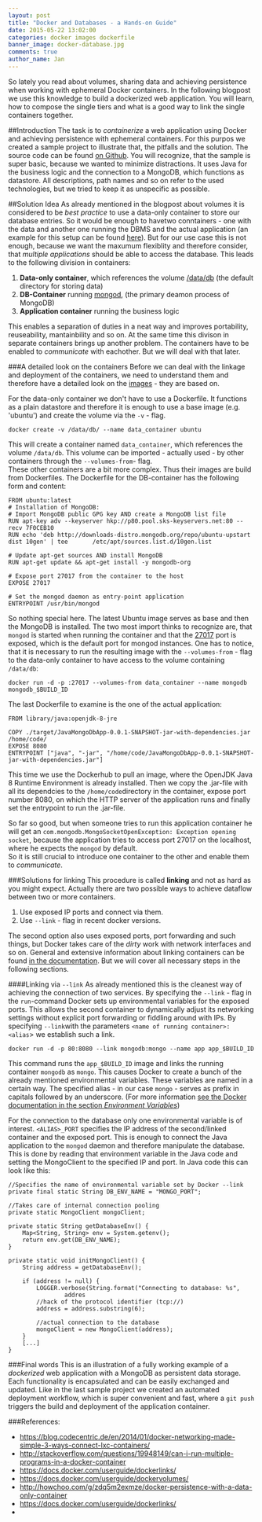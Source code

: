 ```yaml
---
layout: post
title: "Docker and Databases - a Hands-on Guide"
date: 2015-05-22 13:02:00
categories: docker images dockerfile 
banner_image: docker-database.jpg
comments: true
author_name: Jan
---
```

So lately you read about volumes, sharing data and achieving persistence when working with ephemeral Docker containers. In the following blogpost we use this knowledge to build a dockerized web application. You will learn, how to compose the single tiers and what is a good way to link the single containers together.
<!--more-->

##Introduction 
The task is to *containerize* a web application using Docker and achieving persistence with ephemeral containers. For this purpos we created a sample project to illustrate that, the pitfalls and the solution.  The source code can be found [on Github](https://github.com/learning-continuous-deployment/java-mongodb-sample). You will recognize, that the sample is super basic, because we wanted to minimize distractions. It uses Java for the business logic and the connection to a MongoDB, which functions as datastore.
All descriptions, path names and so on refer to the used technologies, but we tried to keep it as unspecific as possible.

##Solution Idea
As already mentioned in the blogpost about volumes it is considered to be *best practice* to use a data-only container to store our database entries. So it would be enough to havetwo conntainers - one with the data and another one running the DBMS and the actual application (an example for this setup can be found [here](https://github.com/jbfink/docker-wordpress)). But for our use case this is not enough, because we want the maxumum flexiblity and therefore consider, that *multiple applications* should be able to access the database. This leads to the following division in containers: 
1. __Data-only container__, which  references the volume [/data/db](http://docs.mongodb.org/manual/tutorial/manage-mongodb-processes/) (the default directory for storing data)
2. __DB-Container__ running [mongod](http://docs.mongodb.org/manual/reference/program/mongod/), (the primary deamon process of MongoDB)
3. __Application container__ running the business logic

This enables a separation of duties in a neat way and improves portability, reuseability, mantainbility and so on. 
At the same time this divison in separate containers brings up another problem. The containers have to be enabled to *communicate* with eachother. But we will deal with that later.

###A detailed look on the containers
Before we can deal with the linkage and deployment of the containers, we need to understand them and therefore have a detailed look on the [images](https://docs.docker.com/userguide/dockerimages/) - they are based on.

For the data-only container we don't have to use a Dockerfile. It functions as a plain datastore and therefore it is enough to use a base image (e.g. 'ubuntu') and create the volume via the `-v` - flag. 
    
    docker create -v /data/db/ --name data_container ubuntu
    
This will create a container named `data_container`, which references the volume `/data/db`. This volume can be imported - actually used - by other containers through the `--volumes-from`- flag.  
These other containers are a bit more complex. Thus their images are build from Dockerfiles. The Dockerfile for the DB-container has the following form and content:
    
    FROM ubuntu:latest
    # Installation of MongoDB:
    # Import MongoDB public GPG key AND create a MongoDB list file
    RUN apt-key adv --keyserver hkp://p80.pool.sks-keyservers.net:80 --recv 7F0CEB10
    RUN echo 'deb http://downloads-distro.mongodb.org/repo/ubuntu-upstart dist 10gen' | tee       /etc/apt/sources.list.d/10gen.list

    # Update apt-get sources AND install MongoDB
    RUN apt-get update && apt-get install -y mongodb-org

    # Expose port 27017 from the container to the host
    EXPOSE 27017

    # Set the mongod daemon as entry-point application
    ENTRYPOINT /usr/bin/mongod

So nothing special here. The latest Ubuntu image serves as base and then the MongoDB is installed. The two most import thinks to recognize are, that `mongod` is started when running the container and that the [27017](http://docs.mongodb.org/manual/reference/default-mongodb-port/) port is exposed, which is the default port for mongod instances. One has to notice, that it is necessary to run the resulting image with the `--volumes-from` - flag to the data-only container to have access to the volume containing `/data/db`: 
    
    docker run -d -p :27017 --volumes-from data_container --name mongodb mongodb_$BUILD_ID
    
The last Dockerfile to examine is the one of the actual application:
    
    FROM library/java:openjdk-8-jre
    
    COPY ./target/JavaMongoDbApp-0.0.1-SNAPSHOT-jar-with-dependencies.jar /home/code/
    EXPOSE 8080
    ENTRYPOINT ["java", "-jar", "/home/code/JavaMongoDbApp-0.0.1-SNAPSHOT-jar-with-dependencies.jar"]

This time we use the Dockerhub to pull an image, where the OpenJDK Java 8 Runtime Environment is already installed. Then we copy the .jar-file with all its dependcies to the `/home/code`directory in the container, expose port number 8080, on which the HTTP server of the application runs and finally set the entrypoint to run the .jar-file.  

So far so good, but when someone tries to run this application container he will get an `com.mongodb.MongoSocketOpenException: Exception opening socket`, because the application tries to access port 27017 on the localhost, where he expects the `mongod` by default.  
So it is still crucial to introduce one container to the other and enable them to *communicate*.  

###Solutions for linking
This procedure is called __linking__ and not as hard as you might expect. Actually there are two possible ways to achieve dataflow between two or more containers.
1. Use exposed IP ports and connect via them. 
2. Use `--link` - flag in recent docker versions.  

The second option also uses exposed ports, port forwarding and such things, but Docker takes care of the *dirty* work with network interfaces and so on. General and extensive information about linking containers can be found [in the documentation](https://docs.docker.com/userguide/dockerlinks/). But we will cover all necessary steps in the following sections.

####Linking via `--link`
As already mentioned this is the cleanest way of achieving the connection of two services. 
By specifying the `--link` - flag in the `run`-command Docker sets up environmental variables for the exposed ports. This allows the second container to dynamically adjust its networking settings without explicit port forwarding or fiddling around with IPs. By specifying `--link`with the parameters `<name of running container>:<alias`> we establish such a link. 

    docker run -d -p 80:8080 --link mongodb:mongo --name app app_$BUILD_ID
    
This command runs the `app_$BUILD_ID` image and links the running container `mongodb` as `mongo`. This causes Docker to create a bunch of the already mentioned environmental variables. These variables are named in a certain way. The specified alias - in our case `mongo` - serves as prefix in capitals followed by an underscore. (For more information [see the Docker documentation in the section *Environment Variables*](https://docs.docker.com/userguide/dockerlinks/))  

For the connection to the database only one environmental variable is of interest. `<ALIAS>_PORT` specifies the IP address of the second/linked container and the exposed port. This is enough to connect the Java application to the `mongod` daemon and therefore manipulate the database. This is done by reading that environment variable in the Java code and setting the MongoClient to the specified IP and port. In Java code this can look like this: 
    
    //Specifies the name of environmental variable set by Docker --link
    private final static String DB_ENV_NAME = "MONGO_PORT";
    
    //Takes care of internal connection pooling
    private static MongoClient mongoClient;
    
    private static String getDatabaseEnv() {
		Map<String, String> env = System.getenv();
		return env.get(DB_ENV_NAME);
	}

    private static void initMongoClient() {
		String address = getDatabaseEnv();
		
		if (address != null) {
			LOGGER.verbose(String.format("Connecting to database: %s",
					addres
			//hack of the protocol identifier (tcp://)
			address = address.substring(6);
		
			//actual connection to the database
			mongoClient = new MongoClient(address);
		}
		[...]
	}

###Final words
This is an illustration of a fully working example of a *dockerized* web application with a MongoDB as persistent data storage. Each functionality is encapsulated and can be easily exchanged and updated. Like in the last sample project we created an automated deployment workflow, which is super convenient and fast, where a `git push` triggers the build and deployment of the application container. 


###References:
* https://blog.codecentric.de/en/2014/01/docker-networking-made-simple-3-ways-connect-lxc-containers/
* http://stackoverflow.com/questions/19948149/can-i-run-multiple-programs-in-a-docker-container 
* https://docs.docker.com/userguide/dockerlinks/
* https://docs.docker.com/userguide/dockervolumes/
* http://howchoo.com/g/zdq5m2exmze/docker-persistence-with-a-data-only-container
* https://docs.docker.com/userguide/dockerlinks/
* 
